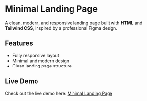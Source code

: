 # Minimal Landing Page

A clean, modern, and responsive landing page built with **HTML** and **Tailwind CSS**, inspired by a professional Figma design.

## Features
- Fully responsive layout
- Minimal and modern design
- Clean landing page structure

## Live Demo
Check out the live demo here: [Minimal Landing Page](https://rawanessam1.github.io/minimal-landing-tailwind/)
